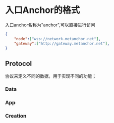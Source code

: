 # 入口Anchor的格式

入口anchor名称为"anchor",可以直接进行访问

```JSON
{
    "node":["wss://network.metanchor.net"],
    "gateway":["http://gateway.metanchor.net"],
}
```

## Protocol
协议来定义不同的数据，用于实现不同的功能；
### Data

### App

### Creation

